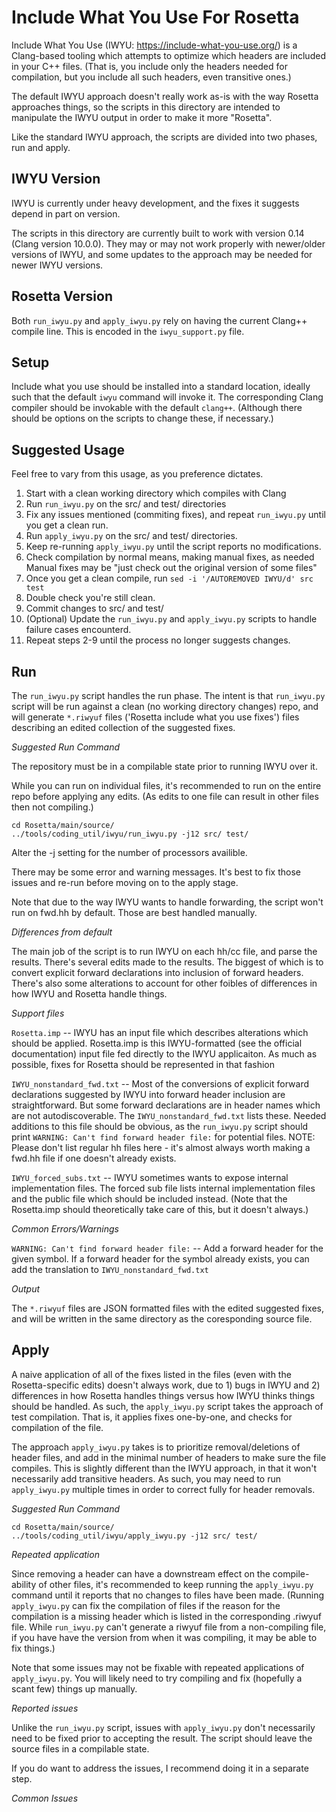 Include What You Use For Rosetta
================================

Include What You Use (IWYU: <https://include-what-you-use.org/>) is a Clang-based tooling
which attempts to optimize which headers are included in your C++ files.
(That is, you include only the headers needed for compilation, but you include all such headers, even transitive ones.)

The default IWYU approach doesn't really work as-is with the way Rosetta approaches things,
so the scripts in this directory are intended to manipulate the IWYU output in order to make it more "Rosetta".

Like the standard IWYU approach, the scripts are divided into two phases, run and apply.

IWYU Version
------------

IWYU is currently under heavy development, and the fixes it suggests depend in part on version.

The scripts in this directory are currently built to work with version 0.14 (Clang version 10.0.0).
They may or may not work properly with newer/older versions of IWYU, 
and some updates to the approach may be needed for newer IWYU versions.

Rosetta Version
---------------

Both `run_iwyu.py` and `apply_iwyu.py` rely on having the current Clang++ compile line. 
This is encoded in the `iwyu_support.py` file.

Setup
-----

Include what you use should be installed into a standard location, 
ideally such that the default `iwyu` command will invoke it.
The corresponding Clang compiler should be invokable with the default `clang++`.
(Although there should be options on the scripts to change these, if necessary.)

Suggested Usage
---------------

Feel free to vary from this usage, as you preference dictates.

1. Start with a clean working directory which compiles with Clang
2. Run `run_iwyu.py` on the src/ and test/ directories
3. Fix any issues mentioned (commiting fixes), and repeat `run_iwyu.py` until you get a clean run.
4. Run `apply_iwyu.py` on the src/ and test/ directories.
5. Keep re-running `apply_iwyu.py` until the script reports no modifications.
6. Check compilation by normal means, making manual fixes, as needed
    Manual fixes may be "just check out the original version of some files"
7. Once you get a clean compile, run `sed -i '/AUTOREMOVED IWYU/d' src test`
8. Double check you're still clean.
9. Commit changes to src/ and test/
10. (Optional) Update the `run_iwyu.py` and `apply_iwyu.py` scripts to handle failure cases encounterd.
11. Repeat steps 2-9 until the process no longer suggests changes.

Run
---

The `run_iwyu.py` script handles the run phase. 
The intent is that `run_iwyu.py` script will be run against a clean (no working directory changes) repo,
and will generate `*.riwyuf` files ('Rosetta include what you use fixes') files describing
an edited collection of the suggested fixes.

*Suggested Run Command*

The repository must be in a compilable state prior to running IWYU over it.

While you can run on individual files, it's recommended to run on the entire repo
before applying any edits. (As edits to one file can result in other files then not compiling.)

    cd Rosetta/main/source/
    ../tools/coding_util/iwyu/run_iwyu.py -j12 src/ test/

Alter the -j setting for the number of processors availible.

There may be some error and warning messages. 
It's best to fix those issues and re-run before moving on to the apply stage.

Note that due to the way IWYU wants to handle forwarding, the script won't run on fwd.hh by default.
Those are best handled manually.

*Differences from  default*

The main job of the script is to run IWYU on each hh/cc file, and parse the results.
There's several edits made to the results. 
The biggest of which is to convert explicit forward declarations into inclusion of forward headers.
There's also some alterations to account for other foibles of differences in how IWYU and Rosetta handle things.

*Support files*

`Rosetta.imp` -- IWYU has an input file which describes alterations which should be applied.
Rosetta.imp is this IWYU-formatted (see the official documentation) input file fed directly to the IWYU applicaiton.
As much as possible, fixes for Rosetta should be represented in that fashion 

`IWYU_nonstandard_fwd.txt` -- Most of the conversions of explicit forward declarations suggested by IWYU
into forward header inclusion are straightforward.
But some forward declarations are in header names which are not autodiscoverable. The `IWYU_nonstandard_fwd.txt` lists these. 
Needed additions to this file should be obvious, as the `run_iwyu.py` script should print
`WARNING: Can't find forward header file:` for potential files.
NOTE: Please don't list regular hh files here - it's almost always worth making a fwd.hh file if one doesn't already exists.

`IWYU_forced_subs.txt` -- IWYU sometimes wants to expose internal implementation files. 
The forced sub file lists internal implementation files and the public file which should be included instead.
(Note that the Rosetta.imp should theoretically take care of this, but it doesn't always.)

*Common Errors/Warnings*

`WARNING: Can't find forward header file:` -- Add a forward header for the given symbol. 
If a forward header for the symbol already exists, you can add the translation to `IWYU_nonstandard_fwd.txt` 

*Output*

The `*.riwyuf` files are JSON formatted files with the edited suggested fixes, 
and will be written in the same directory as the coresponding source file.

Apply
-----

A naive application of all of the fixes listed in the files (even with the Rosetta-specific edits) doesn't always work,
due to 1) bugs in IWYU and 2) differences in how Rosetta handles things versus how IWYU thinks things should be handled.
As such, the `apply_iwyu.py` script takes the approach of test compilation. 
That is, it applies fixes one-by-one, and checks for compilation of the file.

The approach `apply_iwyu.py` takes is to prioritize removal/deletions of header files, 
and add in the minimal number of headers to make sure the file compiles. 
This is slightly different than the IWYU approach, in that it won't necessarily add transitive headers.
As such, you may need to run `apply_iwyu.py` multiple times in order to correct fully for header removals.

*Suggested Run Command*

    cd Rosetta/main/source/
    ../tools/coding_util/iwyu/apply_iwyu.py -j12 src/ test/

*Repeated application*

Since removing a header can have a downstream effect on the compile-ability of other files,
it's recommended to keep running the `apply_iwyu.py` command until it reports that no changes to files have been made.
(Running `apply_iwyu.py` can fix the compilation of files if the reason for the compilation is a missing header
which is listed in the corresponding .riwyuf file. While `run_iwyu.py` can't generate a riwyuf file from a non-compiling file,
if you have have the version from when it was compiling, it may be able to fix things.)

Note that some issues may not be fixable with repeated applications of `apply_iwyu.py`.
You will likely need to try compiling and fix (hopefully a scant few) things up manually.

*Reported issues*

Unlike the `run_iwyu.py` script, issues with `apply_iwyu.py` don't necessarily need to be fixed prior to accepting the result.
The script should leave the source files in a compilable state.

If you do want to address the issues, I recommend doing it in a separate step.

*Common Issues*
